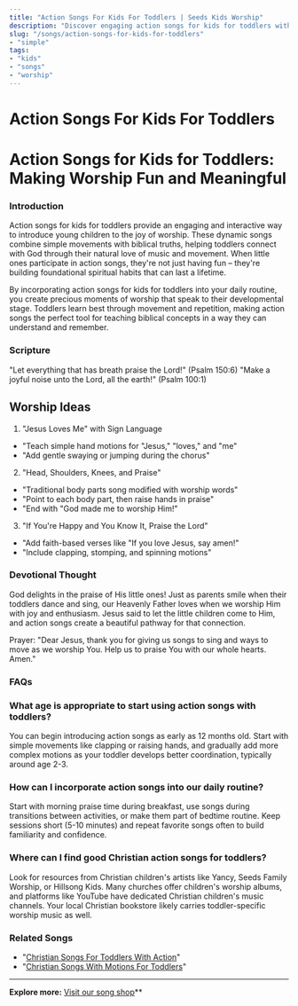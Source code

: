```yaml
---
title: "Action Songs For Kids For Toddlers | Seeds Kids Worship"
description: "Discover engaging action songs for kids for toddlers with easy motions and biblical lessons. Perfect for children's worship, Sunday school, and family devotions."
slug: "/songs/action-songs-for-kids-for-toddlers"
- "simple"
tags:
- "kids"
- "songs"
- "worship"
---
```


# Action Songs For Kids For Toddlers

# Action Songs for Kids for Toddlers: Making Worship Fun and Meaningful

### Introduction
Action songs for kids for toddlers provide an engaging and interactive way to introduce young children to the joy of worship. These dynamic songs combine simple movements with biblical truths, helping toddlers connect with God through their natural love of music and movement. When little ones participate in action songs, they're not just having fun – they're building foundational spiritual habits that can last a lifetime.

By incorporating action songs for kids for toddlers into your daily routine, you create precious moments of worship that speak to their developmental stage. Toddlers learn best through movement and repetition, making action songs the perfect tool for teaching biblical concepts in a way they can understand and remember.

### Scripture
"Let everything that has breath praise the Lord!" (Psalm 150:6)
"Make a joyful noise unto the Lord, all the earth!" (Psalm 100:1)

## Worship Ideas
1. "Jesus Loves Me" with Sign Language
- "Teach simple hand motions for "Jesus," "loves," and "me"
- "Add gentle swaying or jumping during the chorus"

2. "Head, Shoulders, Knees, and Praise"
- "Traditional body parts song modified with worship words"
- "Point to each body part, then raise hands in praise"
- "End with "God made me to worship Him!"

3. "If You're Happy and You Know It, Praise the Lord"
- "Add faith-based verses like "If you love Jesus, say amen!"
- "Include clapping, stomping, and spinning motions"

### Devotional Thought
God delights in the praise of His little ones! Just as parents smile when their toddlers dance and sing, our Heavenly Father loves when we worship Him with joy and enthusiasm. Jesus said to let the little children come to Him, and action songs create a beautiful pathway for that connection.

Prayer: "Dear Jesus, thank you for giving us songs to sing and ways to move as we worship You. Help us to praise You with our whole hearts. Amen."

### FAQs

### What age is appropriate to start using action songs with toddlers?
You can begin introducing action songs as early as 12 months old. Start with simple movements like clapping or raising hands, and gradually add more complex motions as your toddler develops better coordination, typically around age 2-3.

### How can I incorporate action songs into our daily routine?
Start with morning praise time during breakfast, use songs during transitions between activities, or make them part of bedtime routine. Keep sessions short (5-10 minutes) and repeat favorite songs often to build familiarity and confidence.

### Where can I find good Christian action songs for toddlers?
Look for resources from Christian children's artists like Yancy, Seeds Family Worship, or Hillsong Kids. Many churches offer children's worship albums, and platforms like YouTube have dedicated Christian children's music channels. Your local Christian bookstore likely carries toddler-specific worship music as well.

### Related Songs

- "[Christian Songs For Toddlers With Action](/songs/christian-songs-for-toddlers-with-action/)"
- "[Christian Songs With Motions For Toddlers](/songs/christian-songs-with-motions-for-toddlers/)"

---

**Explore more:** [Visit our song shop](https://seedskidsworship.com/shop)**

<!-- Schema Markup -->
<script type="application/ld+json">
{
  "@context": "https://schema.org",
  "@type": "MusicRecording",
  "name": "Action Songs For Kids For Toddlers",
  "byArtist": {
    "@type": "MusicGroup",
    "name": "Seeds Kids Worship"
  },
  "isFamilyFriendly": true,
  "url": "https://seedskidsworship.com/songs/action-songs-for-kids-for-toddlers/"
}
</script>